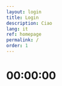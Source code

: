 ```yaml
---
layout: login
title: Login
description: Ciao
lang: it
ref: homepage
permalink: /
order: 1
---
```


<style>
  <style>
    .centrato {text-align: center;}
  </style>
</style>
<div class="centrato"><h1><div id="clock">00:00:00</div></h1></div>
